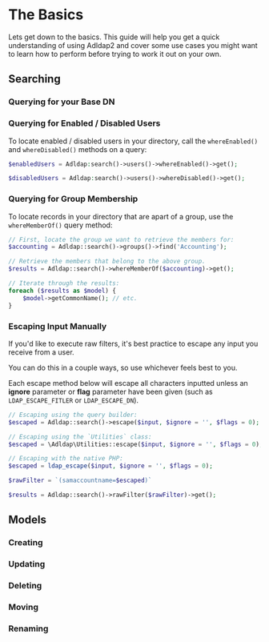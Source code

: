 # The Basics

Lets get down to the basics. This guide will help you get a quick understanding of
using Adldap2 and cover some use cases you might want to learn how to
perform before trying to work it out on your own.

## Searching

### Querying for your Base DN



### Querying for Enabled / Disabled Users

To locate enabled / disabled users in your directory, call the `whereEnabled()`
and `whereDisabled()` methods on a query:

```php
$enabledUsers = Adldap:search()->users()->whereEnabled()->get();

$disabledUsers = Adldap:search()->users()->whereDisabled()->get();
```

### Querying for Group Membership

To locate records in your directory that are apart of a group, use the `whereMemberOf()` query method:

```php
// First, locate the group we want to retrieve the members for:
$accounting = Adldap::search()->groups()->find('Accounting');

// Retrieve the members that belong to the above group.
$results = Adldap::search()->whereMemberOf($accounting)->get();

// Iterate through the results:
foreach ($results as $model) {
    $model->getCommonName(); // etc.
}
```

### Escaping Input Manually

If you'd like to execute raw filters, it's best practice to escape any input you receive from a user.

You can do this in a couple ways, so use whichever feels best to you.

Each escape method below will escape all characters inputted unless an **ignore** parameter or **flag**
parameter have been given (such as `LDAP_ESCAPE_FITLER` or `LDAP_ESCAPE_DN`).

```php
// Escaping using the query builder:
$escaped = Adldap::search()->escape($input, $ignore = '', $flags = 0);

// Escaping using the `Utilities` class:
$escaped = \Adldap\Utilities::escape($input, $ignore = '', $flags = 0);

// Escaping with the native PHP:
$escaped = ldap_escape($input, $ignore = '', $flags = 0);

$rawFilter = `(samaccountname=$escaped)`

$results = Adldap::search()->rawFilter($rawFilter)->get();
```

## Models

### Creating

### Updating

### Deleting

### Moving

### Renaming
